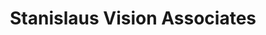 ---
title: "Stanislaus Vision Associates"
url: /modesto/stanislaus-vision-associates/
shop: optician
---
